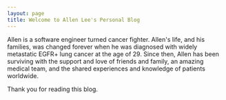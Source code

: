 ```yaml
---
layout: page
title: Welcome to Allen Lee's Personal Blog 
---
```


Allen is a software engineer turned cancer fighter. Allen's life, and his
families, was changed forever when he was diagnosed with widely metastatic EGFR+
lung cancer at the age of 29. Since then, Allen has been surviving with the
support and love of friends and family, an amazing medical team, and the shared
experiences and knowledge of patients worldwide.

Thank you for reading this blog. 
